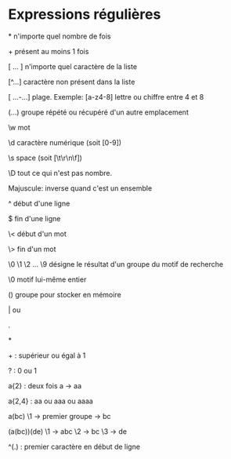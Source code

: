 # Expressions régulières

\* n'importe quel nombre de fois

\+ présent au moins 1 fois

[ ... ] n'importe quel caractère de la liste

[^...] caractère non présent dans la liste

[ ...-...] plage. Exemple: [a-z4-8] lettre ou chiffre entre 4 et 8

(...) groupe répété ou récupéré d'un autre emplacement

\w mot

\d caractère numérique (soit [0-9])

\s space (soit [\t\r\n\f])

\D tout ce qui n'est pas nombre.

Majuscule: inverse quand c'est un ensemble

^ début d'une ligne

$ fin d'une ligne

\\< début d'un mot

\\> fin d'un mot

\0 \1 \2 ... \9 désigne le résultat d'un groupe du motif de recherche

\0 motif lui-même entier

() groupe pour stocker en mémoire

| ou

.

\*

\+ : supérieur ou égal à 1

? : 0 ou 1

a{2} : deux fois a -> aa

a{2,4} : aa ou aaa ou aaaa

a(bc)      \1 -> premier groupe -> bc

(a(bc))(de)      \1 -> abc  \2 -> bc \3 -> de

^(.) : premier caractère en début de ligne
